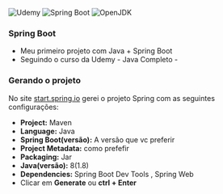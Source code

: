 ![Udemy](https://img.shields.io/badge/Udemy-EC5252?style=for-the-badge&logo=Udemy&logoColor=white) ![Spring Boot](https://img.shields.io/badge/Spring_Boot-F2F4F9?style=for-the-badge&logo=spring-boot) ![OpenJDK](https://img.shields.io/badge/OpenJDK-ED8B00?style=for-the-badge&logo=openjdk&logoColor=white)

### Spring Boot 
* Meu primeiro projeto com Java + Spring Boot
* Seguindo o curso da Udemy - Java Completo - 
  
### Gerando o projeto

No site [start.spring.io](https://start.spring.io/) gerei o projeto Spring com as seguintes configurações:
* **Project:** Maven
* **Language:** Java
* **Spring Boot(versão):** A versão que vc preferir
* **Project Metadata:** como prefefir
* **Packaging:** Jar
* **Java(versão):** 8(1.8)
* **Dependencies:** Spring Boot Dev Tools , Spring Web
* Clicar em **Generate** ou **ctrl + Enter**
